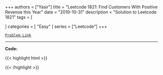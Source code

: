 
+++
authors = ["Yasir"]
title = "Leetcode 1821: Find Customers With Positive Revenue this Year"
date = "2019-10-31"
description = "Solution to Leetcode 1821"
tags = [
    
]
categories = [
    "Easy"
]
series = ["Leetcode"]
+++



[`Problem Link`](https://leetcode.com/problems/find-customers-with-positive-revenue-this-year/description/)

---

**Code:**

{{< highlight html >}}

{{< /highlight >}}

